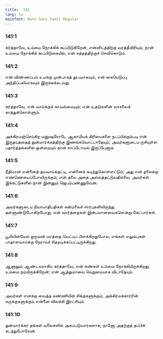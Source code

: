 ```yaml
---
title:  141
lang: ta
mainfont: Noto Sans Tamil Regular
---
```


###  141:1

கர்த்தாவே, உம்மை நோக்கிக் கூப்பிடுகிறேன், என்னிடத்திற்கு வரத்தீவிரியும்; நான் உம்மை நோக்கிக் கூப்பிடுகையில், என் சத்தத்திற்குச் செவிகொடும்.

###  141:2

என் விண்ணப்பம் உமக்கு முன்பாகத் தூபமாகவும், என் கையெடுப்பு அந்திப்பலியாகவும் இருக்கக்கடவது.

###  141:3

கர்த்தாவே, என் வாய்க்குக் காவல்வையும்; என் உதடுகளின் வாசலைக் காத்துக்கொள்ளும்.

###  141:4

அக்கிரமஞ்செய்கிற மனுஷரோடே ஆகாமியக் கிரியைகளை நடப்பிக்கும்படி என் இருதயத்தைத் துன்மார்க்கத்திற்கு இணங்கவொட்டாதேயும்; அவர்களுடைய ருசியுள்ள பதார்த்தங்களில் ஒன்றையும் நான் சாப்பிடாமல் இருப்பேனாக.

###  141:5

நீதிமான் என்னைத் தயவாய்க்குட்டி, என்னைக் கடிந்துகொள்ளட்டும்; அது என் தலைக்கு எண்ணெயைப்போலிருக்கும்; என் தலை அதை அல்லத்தட்டுவதில்லை; அவர்கள் இக்கட்டுகளில் நான் இன்னும் ஜெபம்பண்ணுவேன்.

###  141:6

அவர்களுடைய நியாயாதிபதிகள் கன்மலைச் சார்புகளிலிருந்து தள்ளுண்டுபோகிறபோது, என் வார்த்தைகள் இன்பமானவைகளென்று கேட்பார்கள்.

###  141:7

பூமியின்மேல் ஒருவன் மரத்தை வெட்டிப் பிளக்கிறதுபோல, எங்கள் எலும்புகள் பாதாளவாய்க்கு நேராய்ச் சிதறடிக்கப்பட்டிருக்கிறது.

###  141:8

ஆனாலும் ஆண்டவராகிய கர்த்தாவே, என் கண்கள் உம்மை நோக்கியிருக்கிறது; உம்மை நம்யிருக்கிறேன்; என் ஆத்துமாவை வெறுமையாக விடாதேயும்.

###  141:9

அவர்கள் எனக்கு வைத்த கண்ணியின் சிக்குகளுக்கும், அக்கிரமக்காரரின் சுருக்குகளுக்கும் என்னை விலக்கி இரட்சியும்.

###  141:10

துன்மார்க்கர் தங்கள் வலைகளில் அகப்படுவார்களாக; நானோ அதற்குத் தப்பிக் கடந்துபோவேன்.

